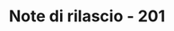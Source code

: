 ﻿---
title: Note di rilascio - 201
second_title: Aspose.Cells Cloud Documen
type: docs
url: /it/release-notes-2017/
description: Aspose.Cells Cloud supporta Excel per creare, convertire, unire, dividere, proteggere, operare su oggetti interni e così via
weight: 40
---

